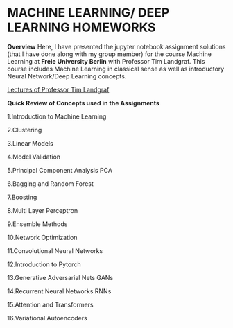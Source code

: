 # MACHINE LEARNING/ DEEP LEARNING HOMEWORKS
**Overview**
Here, I have presented the jupyter notebook assignment solutions (that I have done along with my group member)  for the course  Machine Learning at **Freie University Berlin** with Professor Tim Landgraf. This course includes  Machine Learning in classical sense as well as introductory Neural Network/Deep Learning concepts.



[Lectures of Professor Tim Landgraf](https://www.youtube.com/playlist?list=PLs7Vp-pCDX7yu38RbJfuyMUrFZ5877uh1)

**Quick Review of Concepts used in the Assignments**

1.Introduction to Machine Learning

2.Clustering

3.Linear Models

4.Model Validation

5.Principal Component Analysis PCA

6.Bagging and Random Forest

7.Boosting

8.Multi Layer Perceptron

9.Ensemble Methods

10.Network Optimization 

11.Convolutional Neural Networks

12.Introduction to Pytorch

13.Generative Adversarial Nets GANs

14.Recurrent Neural Networks RNNs

15.Attention and Transformers

16.Variational Autoencoders
